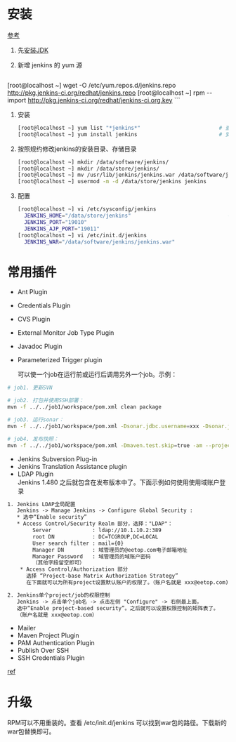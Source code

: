 # 安装
[参考](https://wiki.jenkins-ci.org/display/JENKINS/Installing+Jenkins+on+Red+Hat+distributions)

1. 先[安装JDK](CentOs-JDK)

1. 新增 jenkins 的 yum 源

    ```sh
[root@localhost ~] wget -O /etc/yum.repos.d/jenkins.repo http://pkg.jenkins-ci.org/redhat/jenkins.repo
[root@localhost ~] rpm --import http://pkg.jenkins-ci.org/redhat/jenkins-ci.org.key
    ```
1. 安装

    ```sh
    [root@localhost ~] yum list "*jenkins*"                         # 查找可安装的jenkins版本
    [root@localhost ~] yum install jenkins                          # 安装
    ```
1. 按照规约修改jenkins的安装目录、存储目录
    ```sh
    [root@localhost ~] mkdir /data/software/jenkins/
    [root@localhost ~] mkdir /data/store/jenkins/
    [root@localhost ~] mv /usr/lib/jenkins/jenkins.war /data/software/jenkins/
    [root@localhost ~] usermod -m -d /data/store/jenkins jenkins               # 修改jenkins用户的主目录为 /data/store/jenkins
    ```

1. 配置

    ```sh
    [root@localhost ~] vi /etc/sysconfig/jenkins
      JENKINS_HOME="/data/store/jenkins"                               # 即jenkins用户的主目录
      JENKINS_PORT="19010"
      JENKINS_AJP_PORT="19011"
    [root@localhost ~] vi /etc/init.d/jenkins
      JENKINS_WAR="/data/software/jenkins/jenkins.war"
    ```


# 常用插件
* Ant Plugin
* Credentials Plugin
* CVS Plugin
* External Monitor Job Type Plugin
* Javadoc Plugin
* Parameterized Trigger plugin

   可以使一个job在运行前或运行后调用另外一个job。示例：

```sh
# job1. 更新SVN  

# job2. 打包并使用SSH部署：
mvn -f ../../job1/workspace/pom.xml clean package

# job3. 运行sonar：
mvn -f ../../job1/workspace/pom.xml -Dsonar.jdbc.username=xxx -Dsonar.jdbc.password=xxx clean compile sonar:sonar

# job4. 发布快照：
mvn -f ../../job1/workspace/pom.xml -Dmaven.test.skip=true -am --projects subModule1/subModule11,submodel2 clean deploy
```

* Jenkins Subversion Plug-in
* Jenkins Translation Assistance plugin
* LDAP Plugin  
  Jenkins 1.480  之后就包含在发布版本中了。下面示例如何使用使用域账户登录

```txt
1. Jenkins LDAP全局配置
   Jenkins -> Manage Jenkins -> Configure Global Security :
   * 选中“Enable security”
   * Access Control/Security Realm 部分，选择："LDAP"：
        Server             : ldap://10.1.10.2:389
        root DN            : DC=TCGROUP,DC=LOCAL
        User search filter : mail={0}
        Manager DN         : 域管理员的@eetop.com电子邮箱地址
        Manager Password   : 域管理员的域账户密码
        （其他字段留空即可）
    * Access Control/Authorization 部分
      选择 “Project-base Matrix Authorization Strategy”
      在下面就可以为所有project设置默认账户的权限了。（账户名就是 xxx@eetop.com)

2. Jenkins单个project/job的权限控制
   Jenkins -> 点击单个job名 -> 点击左侧 "Configure" -> 右侧最上面，
   选中“Enable project-based security”。之后就可以设置权限控制的矩阵表了。
   （账户名就是 xxx@eetop.com）
```

* Mailer
* Maven Project Plugin
* PAM Authentication Plugin
* Publish Over SSH
* SSH Credentials Plugin


[ref](https://gist.github.com/wataru420/1757063)



# 升级
RPM可以不用重装的。查看 /etc/init.d/jenkins 可以找到war包的路径。下载新的war包替换即可。
